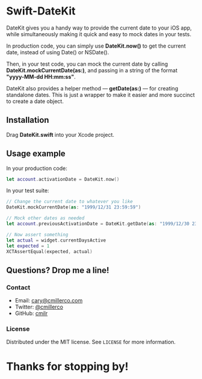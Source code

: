 # Swift-DateKit

DateKit gives you a handy way to provide the current date to your iOS app, while simultaneously making it quick and easy to mock dates in your tests.

In production code, you can simply use **DateKit.now()** to get the current date, instead of using Date() or NSDate().

Then, in your test code, you can mock the current date by calling **DateKit.mockCurrentDate(as:)**, and passing in a string of the format **"yyyy-MM-dd HH:mm:ss"**.

DateKit also provides a helper method — **getDate(as:)** — for creating standalone dates. This is just a wrapper to make it easier and more succinct to create a date object.

## Installation

Drag **DateKit.swift** into your Xcode project.

## Usage example

In your production code:
```swift
let account.activationDate = DateKit.now()
```
In your test suite:
```swift
// Change the current date to whatever you like
DateKit.mockCurrentDate(as: "1999/12/31 23:59:59")

// Mock other dates as needed
let account.previousActivationDate = DateKit.getDate(as: "1999/12/30 23:59:59")

// Now assert something
let actual = widget.currentDaysActive
let expected = 1
XCTAssertEqual(expected, actual)
```

## Questions? Drop me a line!

### Contact
- Email: cary@cmillerco.com
- Twitter: [@cmillerco](https://twitter.com/cmillerco)
- GitHub: [cmilr](https://github.com/cmilr/)

### License
Distributed under the MIT license. See ``LICENSE`` for more information.

# Thanks for stopping by!
